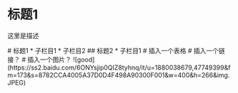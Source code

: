 # 标题1
<p>这里是描述</p>
# 标题1
* 子栏目1
* 子栏目2
## 标题2
* 子栏目1
# 插入一个表格
# 插入一个链接？
# 插入一个图片？
![good](https://ss2.baidu.com/6ONYsjip0QIZ8tyhnq/it/u=1880038679,47749399&fm=173&s=8782CCA4005A37D0D4F498A90300F001&w=400&h=266&img.JPEG)
